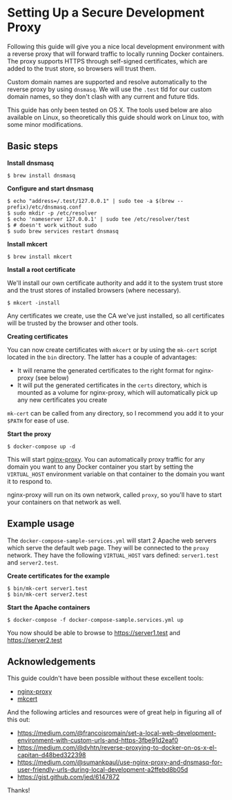 # Setting Up a Secure Development Proxy

Following this guide will give you a nice local development environment with a 
reverse proxy that will forward traffic to locally running Docker containers. 
The proxy supports HTTPS through self-signed certificates, which are added to 
the trust store, so browsers will trust them.

Custom domain names are supported and resolve automatically to the reverse proxy 
by using `dnsmasq`. We will use the `.test` tld for our custom domain names, so 
they don't clash with any current and future tlds.

This guide has only been tested on OS X. The tools used below are also available 
on Linux, so theoretically this guide should work on Linux too, with some minor 
modifications.

## Basic steps

**Install dnsmasq**

```
$ brew install dnsmasq
```

**Configure and start dnsmasq**

```
$ echo "address=/.test/127.0.0.1" | sudo tee -a $(brew --prefix)/etc/dnsmasq.conf
$ sudo mkdir -p /etc/resolver
$ echo 'nameserver 127.0.0.1' | sudo tee /etc/resolver/test
$ # doesn't work without sudo
$ sudo brew services restart dnsmasq
```

**Install mkcert**

```
$ brew install mkcert
```

**Install a root certificate**

We'll install our own certificate authority and add it to the system trust 
store and the trust stores of installed browsers (where necessary).

```
$ mkcert -install
```

Any certificates we create, use the CA we've just installed, so all certificates 
will be trusted by the browser and other tools.

**Creating certificates**

You can now create certificates with `mkcert` or by using the `mk-cert` script 
located in the `bin` directory. The latter has a couple of advantages:

- It will rename the generated certificates to the right format for nginx-proxy (see below)
- It will put the generated certificates in the `certs` directory, which is 
mounted as a volume for nginx-proxy, which will automatically pick up any new certificates 
you create

`mk-cert` can be called from any directory, so I recommend you add it to your 
`$PATH` for ease of use.

**Start the proxy**

```
$ docker-compose up -d
```

This will start [nginx-proxy](https://github.com/jwilder/nginx-proxy). You 
can automatically proxy traffic for any domain you want to any Docker 
container you start by setting the `VIRTUAL_HOST` environment variable on 
that container to the domain you want it to respond to.

nginx-proxy will run on its own network, called `proxy`, so you'll have to 
start your containers on that network as well.

## Example usage

The `docker-compose-sample-services.yml` will start 2 Apache web servers 
which serve the default web page. They will be connected to the `proxy` 
network. They have the following `VIRTUAL_HOST` vars defined: 
`server1.test` and `server2.test`.

**Create certificates for the example**

```
$ bin/mk-cert server1.test
$ bin/mk-cert server2.test
```

**Start the Apache containers**

```
$ docker-compose -f docker-compose-sample.services.yml up
```

You now should be able to browse to https://server1.test and https://server2.test

## Acknowledgements

This guide couldn't have been possible without these excellent tools:

- [nginx-proxy](https://github.com/jwilder/nginx-proxy)
- [mkcert](https://github.com/FiloSottile/mkcert)

And the following articles and resources were of great help in figuring all of this out:

- https://medium.com/@francoisromain/set-a-local-web-development-environment-with-custom-urls-and-https-3fbe91d2eaf0
- https://medium.com/@dvhtn/reverse-proxying-to-docker-on-os-x-el-capitan-d48bed322398
- https://medium.com/@sumankpaul/use-nginx-proxy-and-dnsmasq-for-user-friendly-urls-during-local-development-a2ffebd8b05d
- https://gist.github.com/jed/6147872

Thanks!
